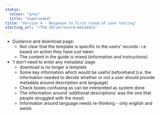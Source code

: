 ```yaml
---
status:
  colour: "grey"
  title: "Superseded"
title: "Version 4 - Response to first round of user testing"
starting_url: "/TUX-39/v4/record-metadata"
---
```


- Guidance and download page:
	- Not clear that the template is specific to the users’ records- i.e. based on action they have just taken
	- The content in the guide is mixed (information and instructions)
- ‘I don’t need to enter any metadata’ page
	- download is no longer a template
	- Some key information which would be useful beforehand (i.e. the information needed to decide whether or not a user should provide metadata around description and language)
	- Check boxes confusing as can be interpreted as system done 
	- The information around ‘additional descriptions’ was the one that people struggled with the most)
	- Information around language needs re-thinking - only english and welsh
